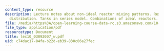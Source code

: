 ```yaml
---
content_type: resource
description: Lecture notes about non-ideal reactor mixing patterns. Residence time
  distribution. Tanks in series model. Combinations of ideal reactors.
file: /media/https%3A/open-learning-course-data-rc.s3.amazonaws.com/10-37-chemical-and-biological-reaction-engineering-spring-2007/c74dac1784fab22deb39830c06a27fec_lec10_03092007_w.pdf
file_type: application/pdf
resourcetype: Document
title: lec10_03092007_w.pdf
uid: c74dac17-84fa-b22d-eb39-830c06a27fec
---
```

